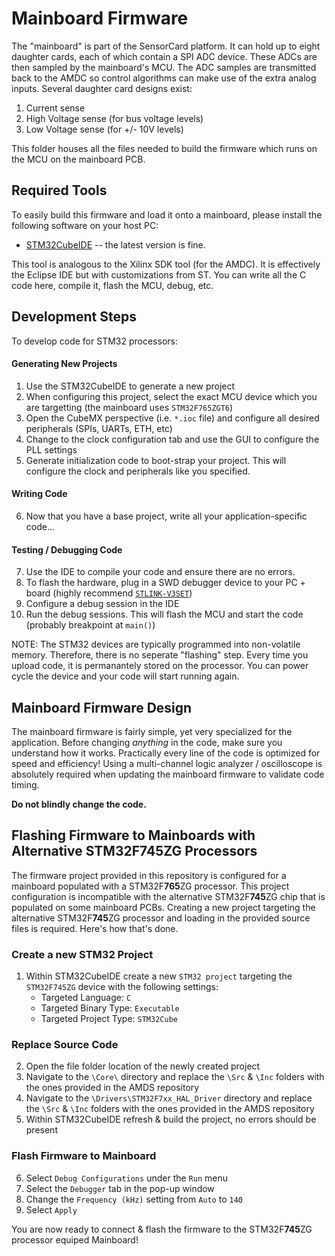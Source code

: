 # Mainboard Firmware

The "mainboard" is part of the SensorCard platform. It can hold up to eight daughter cards, each of which contain a SPI ADC device. These ADCs are then sampled by the mainboard's MCU. The ADC samples are transmitted back to the AMDC so control algorithms can make use of the extra analog inputs. Several daughter card designs exist:

1. Current sense
2. High Voltage sense (for bus voltage levels)
3. Low Voltage sense (for +/- 10V levels)

This folder houses all the files needed to build the firmware which runs on the MCU on the mainboard PCB.

## Required Tools

To easily build this firmware and load it onto a mainboard, please install the following software on your host PC:

- [STM32CubeIDE](https://www.st.com/en/development-tools/stm32cubeide.html) -- the latest version is fine.

This tool is analogous to the Xilinx SDK tool (for the AMDC). It is effectively the Eclipse IDE but with customizations from ST. You can write all the C code here, compile it, flash the MCU, debug, etc.

## Development Steps

To develop code for STM32 processors:

#### Generating New Projects

1. Use the STM32CubeIDE to generate a new project
2. When configuring this project, select the exact MCU device which you are targetting (the mainboard uses `STM32F765ZGT6`)
3. Open the CubeMX perspective (i.e. `*.ioc` file) and configure all desired peripherals (SPIs, UARTs, ETH, etc)
4. Change to the clock configuration tab and use the GUI to configure the PLL settings
5. Generate initialization code to boot-strap your project. This will configure the clock and peripherals like you specified.

#### Writing Code

6. Now that you have a base project, write all your application-specific code...

#### Testing / Debugging Code

7. Use the IDE to compile your code and ensure there are no errors.
8. To flash the hardware, plug in a SWD debugger device to your PC + board (highly recommend [`STLINK-V3SET`](https://www.digikey.com/product-detail/en/stmicroelectronics/STLINK-V3SET/497-18216-ND/9636028))
9. Configure a debug session in the IDE
10. Run the debug sessions. This will flash the MCU and start the code (probably breakpoint at `main()`)

NOTE: The STM32 devices are typically programmed into non-volatile memory. Therefore, there is no seperate "flashing" step. Every time you upload code, it is permanantely stored on the processor. You can power cycle the device and your code will start running again.

## Mainboard Firmware Design

The mainboard firmware is fairly simple, yet very specialized for the application. Before changing *anything* in the code, make sure you understand how it works. Practically every line of the code is optimized for speed and efficiency! Using a multi-channel logic analyzer / oscilloscope is absolutely required when updating the mainboard firmware to validate code timing.

**Do not blindly change the code.**

## Flashing Firmware to Mainboards with Alternative STM32F745ZG Processors

The firmware project provided in this repository is configured for a mainboard populated with a STM32F**765**ZG processor. This project configuration is incompatible with the alternative STM32F**745**ZG chip that is populated on some mainboard PCBs. Creating a new project targeting the alternative STM32F**745**ZG processor and loading in the provided source files is required. Here's how that's done.

### Create a new STM32 Project
1. Within STM32CubeIDE create a new `STM32 project` targeting the `STM32F745ZG` device with the following settings:
    - Targeted Language: `C`
    - Targeted Binary Type: `Executable`
    - Targeted Project Type: `STM32Cube`

### Replace Source Code
2. Open the file folder location of the newly created project 
3. Navigate to the `\Core\` directory and replace the `\Src` & `\Inc` folders with the ones provided in the AMDS repository
4. Navigate to the `\Drivers\STM32F7xx_HAL_Driver` directory and replace the `\Src` & `\Inc` folders with the ones provided in the AMDS repository
5. Within STM32CubeIDE refresh & build the project, no errors should be present

### Flash Firmware to Mainboard
6. Select `Debug Configurations` under the `Run` menu
7. Select the `Debugger` tab in the pop-up window
8. Change the `Frequency (kHz)` setting from `Auto` to `140`
9. Select `Apply` 

You are now ready to connect & flash the firmware to the STM32F**745**ZG processor equiped Mainboard!
